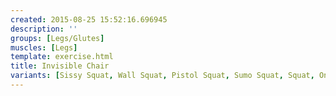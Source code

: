 ```yaml
---
created: 2015-08-25 15:52:16.696945
description: ''
groups: [Legs/Glutes]
muscles: [Legs]
template: exercise.html
title: Invisible Chair
variants: [Sissy Squat, Wall Squat, Pistol Squat, Sumo Squat, Squat, One-Legged Squat]
---
```

